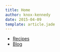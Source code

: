 ```yaml
---
title: Home
author: knox-kennedy
date: 2015-04-09
template: article.jade
---
```


* [Recipes](/recipes/)
* [Blog](/blog/)

